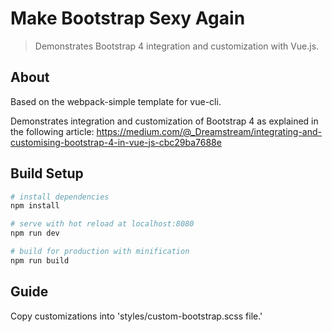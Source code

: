 # Make Bootstrap Sexy Again

> Demonstrates Bootstrap 4 integration and customization with Vue.js.

## About
Based on the webpack-simple template for vue-cli.

Demonstrates integration and customization of Bootstrap 4 as explained in the following article: https://medium.com/@_Dreamstream/integrating-and-customising-bootstrap-4-in-vue-js-cbc29ba7688e

## Build Setup

``` bash
# install dependencies
npm install

# serve with hot reload at localhost:8080
npm run dev

# build for production with minification
npm run build
```

## Guide
Copy customizations into 'styles/custom-bootstrap.scss file.'
